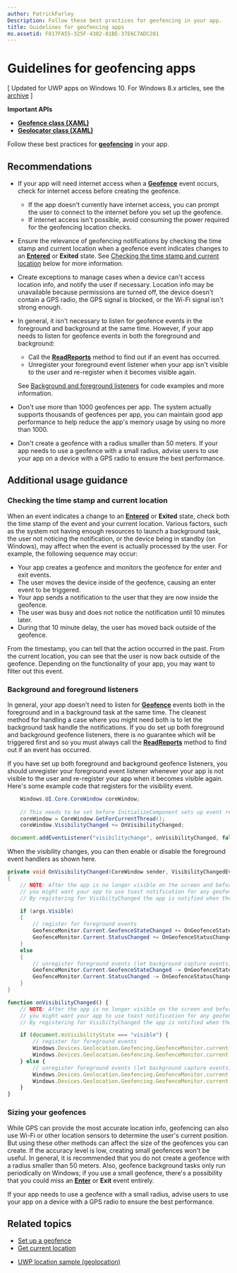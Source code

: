 ```yaml
---
author: PatrickFarley
Description: Follow these best practices for geofencing in your app.
title: Guidelines for geofencing apps
ms.assetid: F817FA55-325F-4302-81BE-37E6C7ADC281
---
```


# Guidelines for geofencing apps


\[ Updated for UWP apps on Windows 10. For Windows 8.x articles, see the [archive](http://go.microsoft.com/fwlink/p/?linkid=619132) \]


**Important APIs**

-   [**Geofence class (XAML)**](https://msdn.microsoft.com/library/windows/apps/dn263587)
-   [**Geolocator class (XAML)**](https://msdn.microsoft.com/library/windows/apps/br225534)

Follow these best practices for [**geofencing**](https://msdn.microsoft.com/library/windows/apps/dn263744) in your app.

## Recommendations


-   If your app will need internet access when a [**Geofence**](https://msdn.microsoft.com/library/windows/apps/dn263587) event occurs, check for internet access before creating the geofence.
    -   If the app doesn't currently have internet access, you can prompt the user to connect to the internet before you set up the geofence.
    -   If internet access isn't possible, avoid consuming the power required for the geofencing location checks.
-   Ensure the relevance of geofencing notifications by checking the time stamp and current location when a geofence event indicates changes to an [**Entered**](https://msdn.microsoft.com/library/windows/apps/dn263660) or **Exited** state. See [Checking the time stamp and current location](#timestamp) below for more information.
-   Create exceptions to manage cases when a device can't access location info, and notify the user if necessary. Location info may be unavailable because permissions are turned off, the device doesn't contain a GPS radio, the GPS signal is blocked, or the Wi-Fi signal isn't strong enough.
-   In general, it isn't necessary to listen for geofence events in the foreground and background at the same time. However, if your app needs to listen for geofence events in both the foreground and background:

    -   Call the [**ReadReports**](https://msdn.microsoft.com/library/windows/apps/dn263633) method to find out if an event has occurred.
    -   Unregister your foreground event listener when your app isn't visible to the user and re-register when it becomes visible again.

    See [Background and foreground listeners](#background-and-foreground-listeners) for code examples and more information.

-   Don't use more than 1000 geofences per app. The system actually supports thousands of geofences per app, you can maintain good app performance to help reduce the app's memory usage by using no more than 1000.
-   Don't create a geofence with a radius smaller than 50 meters. If your app needs to use a geofence with a small radius, advise users to use your app on a device with a GPS radio to ensure the best performance.

## Additional usage guidance

### Checking the time stamp and current location

When an event indicates a change to an [**Entered**](https://msdn.microsoft.com/library/windows/apps/dn263660) or **Exited** state, check both the time stamp of the event and your current location. Various factors, such as the system not having enough resources to launch a background task, the user not noticing the notification, or the device being in standby (on Windows), may affect when the event is actually processed by the user. For example, the following sequence may occur:

-   Your app creates a geofence and monitors the geofence for enter and exit events.
-   The user moves the device inside of the geofence, causing an enter event to be triggered.
-   Your app sends a notification to the user that they are now inside the geofence.
-   The user was busy and does not notice the notification until 10 minutes later.
-   During that 10 minute delay, the user has moved back outside of the geofence.

From the timestamp, you can tell that the action occurred in the past. From the current location, you can see that the user is now back outside of the geofence. Depending on the functionality of your app, you may want to filter out this event.

### Background and foreground listeners

In general, your app doesn't need to listen for [**Geofence**](https://msdn.microsoft.com/library/windows/apps/dn263587) events both in the foreground and in a background task at the same time. The cleanest method for handling a case where you might need both is to let the background task handle the notifications. If you do set up both foreground and background geofence listeners, there is no guarantee which will be triggered first and so you must always call the [**ReadReports**](https://msdn.microsoft.com/library/windows/apps/dn263633) method to find out if an event has occurred.

If you have set up both foreground and background geofence listeners, you should unregister your foreground event listener whenever your app is not visible to the user and re-register your app when it becomes visible again. Here's some example code that registers for the visibility event.

```csharp
    Windows.UI.Core.CoreWindow coreWindow;    
    
    // This needs to be set before InitializeComponent sets up event registration for app visibility
    coreWindow = CoreWindow.GetForCurrentThread(); 
    coreWindow.VisibilityChanged += OnVisibilityChanged;
```

```javascript
 document.addEventListener("visibilitychange", onVisibilityChanged, false);
```

When the visibility changes, you can then enable or disable the foreground event handlers as shown here.

```csharp
private void OnVisibilityChanged(CoreWindow sender, VisibilityChangedEventArgs args)
{
    // NOTE: After the app is no longer visible on the screen and before the app is suspended
    // you might want your app to use toast notification for any geofence activity.
    // By registering for VisibiltyChanged the app is notified when the app is no longer visible in the foreground.

    if (args.Visible)
    {
        // register for foreground events
        GeofenceMonitor.Current.GeofenceStateChanged += OnGeofenceStateChanged;
        GeofenceMonitor.Current.StatusChanged += OnGeofenceStatusChanged;
    }
    else
    {
        // unregister foreground events (let background capture events)
        GeofenceMonitor.Current.GeofenceStateChanged -= OnGeofenceStateChanged;
        GeofenceMonitor.Current.StatusChanged -= OnGeofenceStatusChanged;
    }
}
```

```javascript
function onVisibilityChanged() {
    // NOTE: After the app is no longer visible on the screen and before the app is suspended
    // you might want your app to use toast notification for any geofence activity.
    // By registering for VisibiltyChanged the app is notified when the app is no longer visible in the foreground.

    if (document.msVisibilityState === "visible") {
        // register for foreground events
        Windows.Devices.Geolocation.Geofencing.GeofenceMonitor.current.addEventListener("geofencestatechanged", onGeofenceStateChanged);
        Windows.Devices.Geolocation.Geofencing.GeofenceMonitor.current.addEventListener("statuschanged", onGeofenceStatusChanged);
    } else {
        // unregister foreground events (let background capture events)
        Windows.Devices.Geolocation.Geofencing.GeofenceMonitor.current.removeEventListener("geofencestatechanged", onGeofenceStateChanged);
        Windows.Devices.Geolocation.Geofencing.GeofenceMonitor.current.removeEventListener("statuschanged", onGeofenceStatusChanged);
    }
}
```

### Sizing your geofences

While GPS can provide the most accurate location info, geofencing can also use Wi-Fi or other location sensors to determine the user's current position. But using these other methods can affect the size of the geofences you can create. If the accuracy level is low, creating small geofences won't be useful. In general, it is recommended that you do not create a geofence with a radius smaller than 50 meters. Also, geofence background tasks only run periodically on Windows; if you use a small geofence, there's a possibility that you could miss an [**Enter**](https://msdn.microsoft.com/library/windows/apps/dn263660) or **Exit** event entirely.

If your app needs to use a geofence with a small radius, advise users to use your app on a device with a GPS radio to ensure the best performance.

## Related topics


* [Set up a geofence](https://msdn.microsoft.com/library/windows/apps/mt219702)
* [Get current location](https://msdn.microsoft.com/library/windows/apps/mt219698)
<!--* [Design guidelines for privacy-aware apps](guidelines-for-enabling-sensitive-devices.md)-->
* [UWP location sample (geolocation)](http://go.microsoft.com/fwlink/p/?linkid=533278)
 

 





